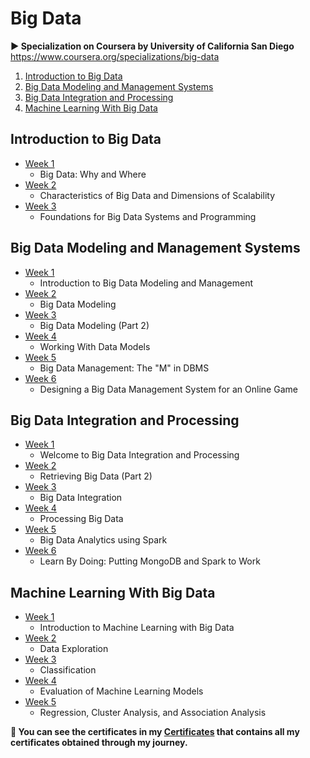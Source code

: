 # Big Data

<strong><p>▶ Specialization on Coursera by University of California San Diego</strong>  https://www.coursera.org/specializations/big-data </p>

1. [Introduction to Big Data](https://github.com/ShafayetB/Coursera/tree/master/Big-Data/Introduction%20to%20Big%20Data)
2. [Big Data Modeling and Management Systems](https://github.com/ShafayetB/Coursera/tree/master/Big-Data/Big%20Data%20Modelling%20and%20Management%20Systems)
3. [Big Data Integration and Processing](https://github.com/ShafayetB/Coursera/tree/master/Big-Data/Big%20Data%20Integration%20and%20Processing)
4. [Machine Learning With Big Data](https://github.com/ShafayetB/Coursera/tree/master/Big-Data/Machine%20Learning%20with%20Big%20Data)


## Introduction to Big Data

- [Week 1](https://github.com/ShafayetB/Coursera/tree/master/Big-Data/Introduction%20to%20Big%20Data/Week%201)
  - Big Data: Why and Where
- [Week 2](https://github.com/ShafayetB/Coursera/tree/master/Big-Data/Introduction%20to%20Big%20Data/Week%202)
  - Characteristics of Big Data and Dimensions of Scalability
- [Week 3](https://github.com/ShafayetB/Coursera/tree/master/Big-Data/Introduction%20to%20Big%20Data/Week%203)
  - Foundations for Big Data Systems and Programming
  
  
 ## Big Data Modeling and Management Systems
  
 - [Week 1](https://github.com/ShafayetB/Coursera/tree/master/Big-Data/Big%20Data%20Modelling%20and%20Management%20Systems)
    - Introduction to Big Data Modeling and Management
 - [Week 2](https://github.com/ShafayetB/Coursera/tree/master/Big-Data/Big%20Data%20Modelling%20and%20Management%20Systems/Week%202)
    - Big Data Modeling
 - [Week 3](https://github.com/ShafayetB/Coursera/tree/master/Big-Data/Big%20Data%20Modelling%20and%20Management%20Systems/Week%203)
    - Big Data Modeling (Part 2)
 - [Week 4](https://github.com/ShafayetB/Coursera/tree/master/Big-Data/Big%20Data%20Modelling%20and%20Management%20Systems/Week%204)
    - Working With Data Models
 - [Week 5](https://github.com/ShafayetB/Coursera/tree/master/Big-Data/Big%20Data%20Modelling%20and%20Management%20Systems/Week%205)
    - Big Data Management: The "M" in DBMS
 - [Week 6](https://github.com/ShafayetB/Coursera/tree/master/Big-Data/Big%20Data%20Modelling%20and%20Management%20Systems/Week%206)
    - Designing a Big Data Management System for an Online Game
    
 
 ## Big Data Integration and Processing
  
 - [Week 1](https://github.com/ShafayetB/Coursera/tree/master/Big-Data/Big%20Data%20Integration%20and%20Processing)
    - Welcome to Big Data Integration and Processing
 - [Week 2](https://github.com/ShafayetB/Coursera/tree/master/Big-Data/Big%20Data%20Integration%20and%20Processing/Week%202)
    - Retrieving Big Data (Part 2)
 - [Week 3](https://github.com/ShafayetB/Coursera/tree/master/Big-Data/Big%20Data%20Integration%20and%20Processing/Week%203)
    - Big Data Integration
 - [Week 4](https://github.com/ShafayetB/Coursera/tree/master/Big-Data/Big%20Data%20Integration%20and%20Processing/Week%204)
    - Processing Big Data
 - [Week 5](https://github.com/ShafayetB/Coursera/tree/master/Big-Data/Big%20Data%20Integration%20and%20Processing/Week%205)
    - Big Data Analytics using Spark
 - [Week 6](https://github.com/ShafayetB/Coursera/tree/master/Big-Data/Big%20Data%20Integration%20and%20Processing/Week%206)
    - Learn By Doing: Putting MongoDB and Spark to Work
       

## Machine Learning With Big Data
  
 - [Week 1](https://github.com/ShafayetB/Coursera/tree/master/Big-Data/Machine%20Learning%20with%20Big%20Data/Week%201)
    - Introduction to Machine Learning with Big Data
 - [Week 2](https://github.com/ShafayetB/Coursera/tree/master/Big-Data/Machine%20Learning%20with%20Big%20Data/Week%202)
    - Data Exploration
 - [Week 3](https://github.com/ShafayetB/Coursera/tree/master/Big-Data/Machine%20Learning%20with%20Big%20Data/Week%203)
    - Classification
 - [Week 4](https://github.com/ShafayetB/Coursera/tree/master/Big-Data/Machine%20Learning%20with%20Big%20Data/Week%204)
    - Evaluation of Machine Learning Models
 - [Week 5](https://github.com/ShafayetB/Coursera/tree/master/Big-Data/Machine%20Learning%20with%20Big%20Data/Week%205)
    - Regression, Cluster Analysis, and Association Analysis


<strong><p>🔷 You can see the certificates in my <a href="https://github.com/ShafayetB/Certificates">Certificates</a> that contains all my certificates obtained through my journey.</strong></p><br>


    
